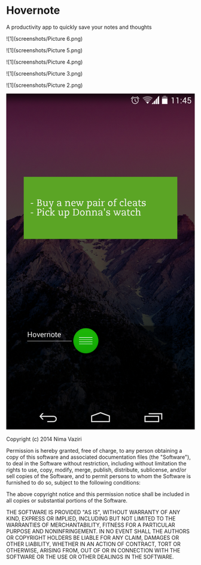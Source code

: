 Hovernote
=========

A productivity app to quickly save your notes and thoughts

![1](screenshots/Picture 6.png)

![1](screenshots/Picture 5.png)

![1](screenshots/Picture 4.png)

![1](screenshots/Picture 3.png)

![1](screenshots/Picture 2.png)

![1](screenshots/Picture.png)

Copyright (c) 2014 Nima Vaziri

Permission is hereby granted, free of charge, to any person obtaining a copy
of this software and associated documentation files (the "Software"), to deal
in the Software without restriction, including without limitation the rights
to use, copy, modify, merge, publish, distribute, sublicense, and/or sell
copies of the Software, and to permit persons to whom the Software is
furnished to do so, subject to the following conditions:

The above copyright notice and this permission notice shall be included in
all copies or substantial portions of the Software.

THE SOFTWARE IS PROVIDED "AS IS", WITHOUT WARRANTY OF ANY KIND, EXPRESS OR
IMPLIED, INCLUDING BUT NOT LIMITED TO THE WARRANTIES OF MERCHANTABILITY,
FITNESS FOR A PARTICULAR PURPOSE AND NONINFRINGEMENT. IN NO EVENT SHALL THE
AUTHORS OR COPYRIGHT HOLDERS BE LIABLE FOR ANY CLAIM, DAMAGES OR OTHER
LIABILITY, WHETHER IN AN ACTION OF CONTRACT, TORT OR OTHERWISE, ARISING FROM,
OUT OF OR IN CONNECTION WITH THE SOFTWARE OR THE USE OR OTHER DEALINGS IN
THE SOFTWARE.